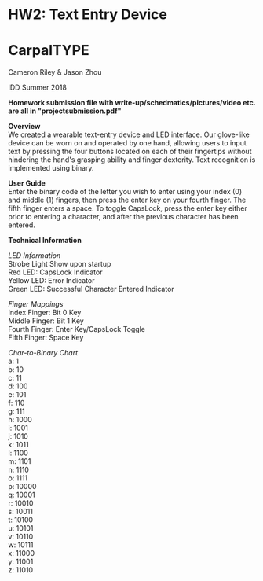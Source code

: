 # HW2: Text Entry Device
# CarpalTYPE
Cameron Riley & Jason Zhou 

IDD Summer 2018

**Homework submission file with write-up/schedmatics/pictures/video etc. are all in "projectsubmission.pdf"**  

**Overview**  
We created a wearable text-entry device and LED interface. Our glove-like device can be worn on and operated by one hand, allowing users to input text by pressing the four buttons located on each of their fingertips without hindering the hand's grasping ability and finger dexterity. Text recognition is implemented using binary.

**User Guide**  
Enter the binary code of the letter you wish to enter using your index (0) and middle (1) fingers, then press the enter key on your fourth finger. The fifth finger enters a space.
To toggle CapsLock, press the enter key either prior to entering a character, and after the previous character has been entered.

**Technical Information**  

*LED Information*   
Strobe Light Show upon startup  
Red LED: CapsLock Indicator  
Yellow LED: Error Indicator  
Green LED: Successful Character Entered Indicator  
  
*Finger Mappings*     
Index Finger: Bit 0 Key  
Middle Finger: Bit 1 Key  
Fourth Finger: Enter Key/CapsLock Toggle  
Fifth Finger: Space Key  

*Char-to-Binary Chart*  
a: 1  
b: 10  
c: 11  
d: 100  
e: 101  
f: 110  
g: 111  
h: 1000  
i: 1001  
j: 1010  
k: 1011  
l: 1100  
m: 1101  
n: 1110  
o: 1111  
p: 10000  
q: 10001  
r: 10010  
s: 10011  
t: 10100  
u: 10101  
v: 10110  
w: 10111  
x: 11000  
y: 11001  
z: 11010  	 